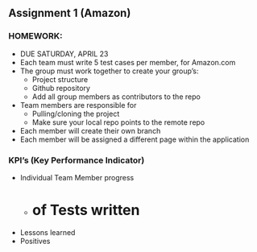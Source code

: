 ## Assignment 1 (Amazon)

### HOMEWORK: 
- DUE SATURDAY, APRIL 23
- Each team must write 5 test cases per member, for Amazon.com
- The group must work together to create your group’s:
  - Project structure
  - Github repository
   - Add all group members as contributors to the repo
- Team members are responsible for
  - Pulling/cloning the project
   - Make sure your local repo points to the remote repo
 - Each member will create their own branch
 - Each member will be assigned a different page within the application

### KPI’s (Key Performance Indicator)
- Individual Team Member progress
  - # of Tests written
- Lessons learned
- Positives
